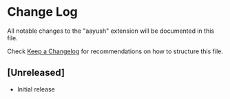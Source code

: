# Change Log

All notable changes to the "aayush" extension will be documented in this file.

Check [Keep a Changelog](http://keepachangelog.com/) for recommendations on how to structure this file.

## [Unreleased]

- Initial release